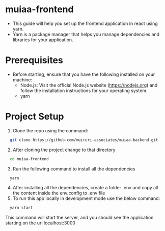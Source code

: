 # muiaa-frontend
- This guide will help you set up the frontend application in react using yarn.
- Yarn is a package manager that helps you manage dependencies and libraries for your application.

# Prerequisites
- Before starting, ensure that you have the following installed on your machine:
  - Node.js: Visit the official Node.js website (https://nodejs.org) and follow the installation instructions for your operating system.
  - yarn

# Project Setup

1. Clone the repo using the command:

```sh
  git clone https://github.com/muiruri-associates/muiaa-backend.git
```

2. After cloning the project change to that directory

```sh
  cd muiaa-frontend
```

3. Run the following command to install all the dependencies

```sh
  yarn
```

4. After installing all the dependencies, create a folder .env and copy all the content inside the env.config to .env file
5. To run this app locally in development mode use the below command:

```sh
  yarn start
```

This command will start the server, and you should see the application starting on the url localhost:3000
